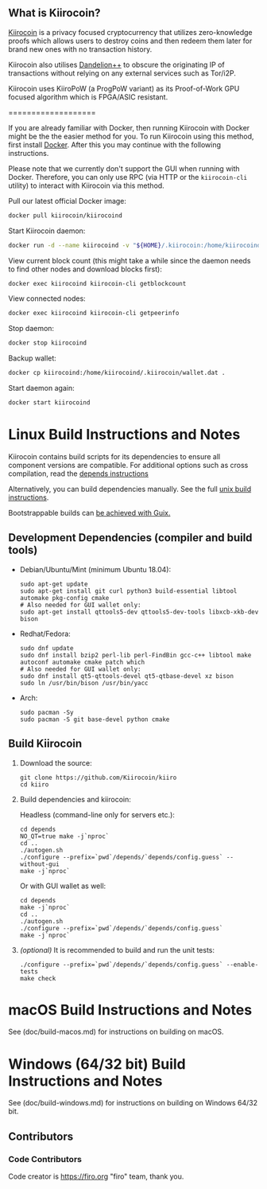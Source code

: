 What is Kiirocoin?
--------------

[Kiirocoin](https://kiirocoin.org) is a privacy focused cryptocurrency that utilizes zero-knowledge proofs which allows users to destroy coins and then redeem them later for brand new ones with no transaction history.

Kiirocoin also utilises [Dandelion++](https://arxiv.org/abs/1805.11060) to obscure the originating IP of transactions without relying on any external services such as Tor/i2P.

Kiirocoin uses KiiroPoW (a ProgPoW variant) as its Proof-of-Work GPU focused algorithm which is FPGA/ASIC resistant.



===================

If you are already familiar with Docker, then running Kiirocoin with Docker might be the the easier method for you. To run Kiirocoin using this method, first install [Docker](https://store.docker.com/search?type=edition&offering=community). After this you may
continue with the following instructions.

Please note that we currently don't support the GUI when running with Docker. Therefore, you can only use RPC (via HTTP or the `kiirocoin-cli` utility) to interact with Kiirocoin via this method.

Pull our latest official Docker image:

```sh
docker pull kiirocoin/kiirocoind
```

Start Kiirocoin daemon:

```sh
docker run -d --name kiirocoind -v "${HOME}/.kiirocoin:/home/kiirocoind/.kiirocoin" kiirocoinorg/kiirocoind
```

View current block count (this might take a while since the daemon needs to find other nodes and download blocks first):

```sh
docker exec kiirocoind kiirocoin-cli getblockcount
```

View connected nodes:

```sh
docker exec kiirocoind kiirocoin-cli getpeerinfo
```

Stop daemon:

```sh
docker stop kiirocoind
```

Backup wallet:

```sh
docker cp kiirocoind:/home/kiirocoind/.kiirocoin/wallet.dat .
```

Start daemon again:

```sh
docker start kiirocoind
```

Linux Build Instructions and Notes
==================================

Kiirocoin contains build scripts for its dependencies to ensure all component versions are compatible. For additional options
such as cross compilation, read the [depends instructions](depends/README.md)

Alternatively, you can build dependencies manually. See the full [unix build instructions](doc/build-unix.md).

Bootstrappable builds can [be achieved with Guix.](contrib/guix/README.md)

Development Dependencies (compiler and build tools)
----------------------

- Debian/Ubuntu/Mint (minimum Ubuntu 18.04):

    ```
    sudo apt-get update
    sudo apt-get install git curl python3 build-essential libtool automake pkg-config cmake
    # Also needed for GUI wallet only:
    sudo apt-get install qttools5-dev qttools5-dev-tools libxcb-xkb-dev bison
    ```

- Redhat/Fedora:

    ```
    sudo dnf update
    sudo dnf install bzip2 perl-lib perl-FindBin gcc-c++ libtool make autoconf automake cmake patch which
    # Also needed for GUI wallet only:
    sudo dnf install qt5-qttools-devel qt5-qtbase-devel xz bison
    sudo ln /usr/bin/bison /usr/bin/yacc
    ```
- Arch:

    ```
    sudo pacman -Sy
    sudo pacman -S git base-devel python cmake
    ```

Build Kiirocoin
----------------------

1.  Download the source:

        git clone https://github.com/Kiirocoin/kiiro
        cd kiiro

2.  Build dependencies and kiirocoin:

    Headless (command-line only for servers etc.):

        cd depends
        NO_QT=true make -j`nproc`
        cd ..
        ./autogen.sh
        ./configure --prefix=`pwd`/depends/`depends/config.guess` --without-gui
        make -j`nproc`

    Or with GUI wallet as well:

        cd depends
        make -j`nproc`
        cd ..
        ./autogen.sh
        ./configure --prefix=`pwd`/depends/`depends/config.guess`
        make -j`nproc`

3.  *(optional)* It is recommended to build and run the unit tests:

        ./configure --prefix=`pwd`/depends/`depends/config.guess` --enable-tests
        make check


macOS Build Instructions and Notes
=====================================
See (doc/build-macos.md) for instructions on building on macOS.



Windows (64/32 bit) Build Instructions and Notes
=====================================
See (doc/build-windows.md) for instructions on building on Windows 64/32 bit.

## Contributors

### Code Contributors

 Code creator is https://firo.org "firo" team, thank you.

